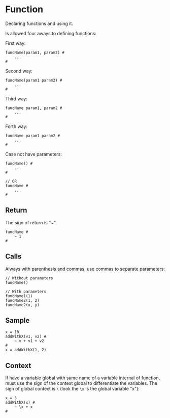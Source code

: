 # Function

Declaring functions and using it.

Is allowed four aways to defining functions:

First way:

```
funcName(param1, param2) #
    ...
#
```

Second way:

```
funcName(param1 param2) #
    ...
#
```

Third way:

```
funcName param1, param2 #
    ...
#
```

Forth way:

```
funcName param1 param2 #
    ...
#
```

Case not have parameters:
```
funcName() #
    ...
#

// OR
funcName #
    ...
#
```

## Return

The sign of return is "~".

```
funcName #
    ~ 1
#
```

## Calls

Always with parenthesis and commas, use commas to separate parameters:
```
// Without parameters
funcName()

// With parameters
funcName1(1)
funcName2(1, 2)
funcName2(x, y)
```

## Sample
```
x = 10
addWithX(v1, v2) #
    ~ x + v1 + v2
#
x = addWithX(1, 2)
```

## Context

If have a variable global with same name of a variable internal of function, must use the sign of the context global to differentiate the variables. The sign of global context is `\` (look the `\x` is the global variable "x"):

```
x = 5
addWithX(x) #
    ~ \x + x
#
```